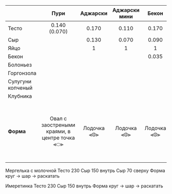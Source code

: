 
|                   |                   **Пури**                    | **Аджарски** | **Аджарски мини** |  **Бекон**  | **Болоньезе** | **Горгонзола** |                  **Горский**                  |     |     |     |     |     |     |     |     |                                   **Пеновани**                                   |
| :---------------- | :-------------------------------------------: | :----------: | :---------------: | :---------: | :-----------: | :------------: | :-------------------------------------------: | --- | --- | --- | --- | --- | --- | --- | --- | :------------------------------------------------------------------------------: |
| Тесто             |                 0.140 (0.070)                 |    0.170     |       0.110       |    0.170    |     0.110     |     0.170      |                     0.350                     |     |     |     |     |     |     |     |     |                               Слоеное тесто 0.120                                |
| Сыр               |                                               |    0.130     |       0.070       |    0.090    |     0.040     |     0.090      |                     0.400                     |     |     |     |     |     |     |     |     |                                                                                  |
| Яйцо              |                                               |      1       |         1         |      1      |               |       1        |                                               |     |     |     |     |     |     |     |     |                                                                                  |
| Бекон             |                                               |              |                   |    0.035    |               |                |                                               |     |     |     |     |     |     |     |     |                                                                                  |
| Болоньез          |                                               |              |                   |             |     0.060     |                |                                               |     |     |     |     |     |     |     |     |                                                                                  |
| Горгонзола        |                                               |              |                   |             |               |     0.035      |                                               |     |     |     |     |     |     |     |     |                                                                                  |
| Сулугуни копченый |                                               |              |                   |             |               |                |                     0.050                     |     |     |     |     |     |     |     |     |                                                                                  |
| Клубника          |                                               |              |                   |             |               |                |                                               |     |     |     |     |     |     |     |     |                                      0.050                                       |
| **Форма**         | Овал с заостреными краями, в центре точка ⫷⬭⫸ | Лодочка ⫷◍⫸  |    Лодочка ⫷◍⫸    | Лодочка ⫷◍⫸ |  Лодочка ⫷◍⫸  |  Лодочка  ⫷◍⫸  | Открытый круг с сыром, края загнуты на 2см. ◯ |     |     |     |     |     |     |     |     | Квадратный конверт с отогнутыми краями, в центре ягоды. Сверху сахарная пудра 🖅 |



Мергелька с молочной
Тесто 230
Сыр 150 внутрь
Сыр 70 сверху
Форма круг -> шар -> раскатать

Имеретинка
Тесто 230
Сыр 150 внутрь
Форма круг -> шар -> раскатать

